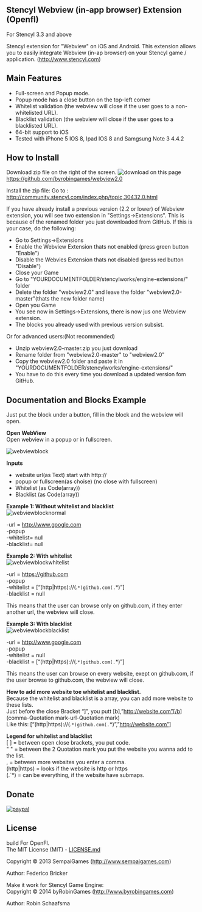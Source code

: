 ## Stencyl Webview (in-app browser) Extension (Openfl)

For Stencyl 3.3 and above

Stencyl extension for "Webview" on iOS and Android. This extension allows you to easily integrate Webview (in-ap browser) on your Stencyl game / application. (http://www.stencyl.com)

## Main Features

- Full-screen and Popup mode.
- Popup mode has a close button on the top-left corner
- Whitelist validation (the webview will close if the user goes to a non-whitelisted URL).
- Blacklist validation (the webview will close if the user goes to a blacklisted URL).
- 64-bit support to iOS
- Tested with iPhone 5 IOS 8, Ipad IOS 8 and Samgsung Note 3 4.4.2


## How to Install
Download zip file on the right of the screen. ![download](http://www.byrobingames.com/stencyl/heyzap/download.png) on this page https://github.com/byrobingames/webview2.0<br />

Install the zip file: Go to : http://community.stencyl.com/index.php/topic,30432.0.html

If you have already install a previous version (2.2 or lower) of Webview extension, you will see two extension in "Settings->Extensions". This is because of the renamed folder you just downloaded from GitHub.
If this is your case, do the following:
- Go to Settings->Extensions
- Enable the Webview Extension thats not enabled (press green button "Enable")
- Disable the Webvies Extension thats not disabled (press red button "Disable")
- Close your Game
- Go to "YOURDOCUMENTFOLDER/stencylworks/engine-extensions/" folder
- Delete the folder "webview2.0" and leave the folder "webview2.0-master"(thats the new folder name)
- Open you Game
- You see now in Settings->Extensions, there is now jus one Webview extension.
- The blocks you already used with previous version subsist.

Or for advanced users:(Not recommended)
- Unzip webview2.0-master.zip you just download
- Rename folder from "webview2.0-master" to "webview2.0"
- Copy the webview2.0 folder and paste it in "YOURDOCUMENTFOLDER/stencylworks/engine-extensions/"
- You have to do this every time you download a updated version fom GitHub.

## Documentation and Blocks Example

Just put the block under a  button, fill in the block and the webview will open.

**Open WebView**<br/>
Open webview in a popup or in fullscreen.

![webviewblock](http://www.byrobin.nl/stencyl/webview/webviewblock.png)

**Inputs**<br/>
- website url(as Text) start with http://<br/>
- popup or fullscreen(as choise) (no close with fullscreen)<br/>
- Whitelist (as Code(array))<br/>
- Blacklist (as Code(array))<br/>

**Example 1: Without whitelist and blacklist**<br/>
![webviewblocknormal](http://www.byrobin.nl/stencyl/webview/webviewblocknormal.png)<br/>

-url = http://www.google.com<br/>
-popup<br/>
-whitelist= null<br/>
-blacklist= null

**Example 2: With whitelist**<br/>
![webviewblockwhitelist](http://www.byrobin.nl/stencyl/webview/webviewblockwhitelist.png)

-url = https://github.com<br/>
-popup<br/>
-whitelist = [“(http|https)://(.`*)github.com(.`*)”]<br/>
-blacklist = null<br/>

This means that the user can browse only on github.com, if they enter another url, the webview will close.

**Example 3: With blacklist**<br/>
![webviewblockblacklist](http://www.byrobin.nl/stencyl/webview/webviewblockblacklist.png)

-url = http://www.google.com<br/>
-popup<br/>
-whitelist = null<br/>
-blacklist = [“(http|https)://(.`*)github.com(.`*)”]<br/>

This means the user can browse on every website, exept on github.com, if the user browse to github.com, the webview will close.

**How to add more website toe whitelist and blacklist.**<br/>
Because the whitelist and blacklist is a array, you can add more website to these lists.<br/>
Just before the close Bracket “]”, you putt [b],”http://website.com”[/b] (comma-Quotation mark-url-Quotation mark)<br/>
Like this: [“(http|https)://(.`*)github.com(.`*)”,”http://website.com”] 

**Legend for whitelist and blacklist**<br/>
[ ] = between open close brackets, you put code.<br/>
" " = between the 2 Quotation mark you put the website you wanna add to the list.<br/>
, = between more websites you enter a comma.<br/>
(http|https) = looks if the website is http or https<br/>
(.`*) = can be everything,  if  the website have submaps.<br/>

## Donate

[![paypal](https://www.paypalobjects.com/en_US/i/btn/btn_donateCC_LG.gif)](https://www.paypal.com/cgi-bin/webscr?cmd=_s-xclick&hosted_button_id=HKLGFCAGKBMFL)<br />

## License

build For OpenFl.<br/>
The MIT License (MIT) - [LICENSE.md](LICENSE.md)

Copyright &copy; 2013 SempaiGames (http://www.sempaigames.com)

Author: Federico Bricker

Make it work for Stencyl Game Engine:<br/>
Copyright © 2014 byRobinGames (http://www.byrobingames.com)

Author: Robin Schaafsma
